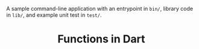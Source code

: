 A sample command-line application with an entrypoint in `bin/`, library code
in `lib/`, and example unit test in `test/`.
<h1 align="center">Functions in Dart</h1>

